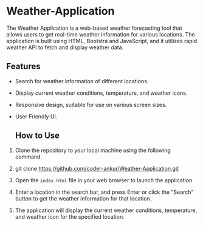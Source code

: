 # Weather-Application
The Weather Application is a web-based weather forecasting tool that allows users to get real-time weather information for various locations. The application is built using HTML, Bootstra and JavaScript, and it utilizes rapid weather API to fetch and display weather data.
 
 ## Features

- Search for weather information of different locations.
- Display current weather conditions, temperature, and weather icons.
- Responsive design, suitable for use on various screen sizes.
- User Friendly UI.

  ## How to Use

1. Clone the repository to your local machine using the following command.
   
2. git clone https://github.com/coder-ankur/Weather-Application.git
   
3. Open the `index.html` file in your web browser to launch the application.
   
4. Enter a location in the search bar, and press Enter or click the "Search" button to get the weather information for that location.
   
5. The application will display the current weather conditions, temperature, and weather icon for the specified location.
